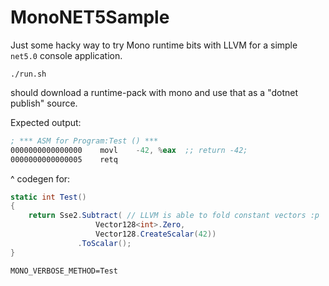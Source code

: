 # MonoNET5Sample

Just some hacky way to try Mono runtime bits with LLVM for a simple `net5.0` console application.

```
./run.sh
```
should download a runtime-pack with mono and use that as a "dotnet publish" source.

Expected output:
```asm
; *** ASM for Program:Test () ***
0000000000000000	movl	-42, %eax  ;; return -42;
0000000000000005	retq
```
^ codegen for:
```csharp
static int Test()
{
    return Sse2.Subtract( // LLVM is able to fold constant vectors :p
                   Vector128<int>.Zero, 
                   Vector128.CreateScalar(42))
               .ToScalar();
}
```

`MONO_VERBOSE_METHOD=Test`
